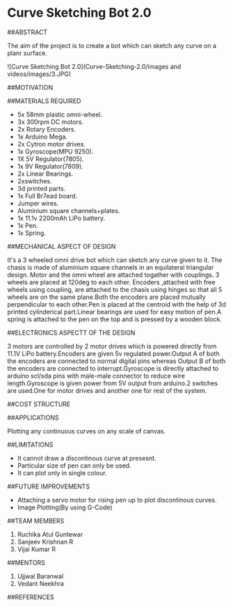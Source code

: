 # Curve Sketching Bot 2.0
##ABSTRACT

The aim of the project is to create a bot which can sketch any curve on a planr surface.

![Curve Sketching Bot 2.0](Curve-Sketching-2.0/images and videos/images/3.JPG)

##MOTIVATION


##MATERIALS REQUIRED

* 5x 58mm plastic omni-wheel.
* 3x 300rpm DC motors.
* 2x Rotary Encoders.
* 1x Arduino Mega.
* 2x Cytron motor drives.
* 1x Gyroscope(MPU 9250).
* 1X 5V Regulator(7805).
* 1x 9V Regulator(7809).
* 2x Linear Bearings.
* 2xswitches.
* 3d printed parts.
* 1x Full Br7ead board.
* Jumper wires.
* Aluminium square channels+plates.
* 1x 11.1v 2200mAh LiPo battery.
* 1x Pen.
* 1x Spring.

##MECHANICAL ASPECT OF DESIGN

It's a 3 wheeled omni drive bot which can sketch any curve given to it. The chasis is made of aluminium square channels in an equilateral triangular design. Motor and the omni wheel are attached togather with couplings. 3 wheels are placed at 120deg to each other. Encoders ,attached with free wheels using coupling, are attached to the chasis using hinges so that all 5 wheels are on the same plane.Both the encoders are placed mutually perpendicular to each other.Pen is placed at the centroid with the help of 3d printed cylinderical part.Linear bearings are used for easy motion of pen.A spring is attached to the pen on the top and is pressed by a wooden block.

##ELECTRONICS ASPECTT OF THE DESIGN

3 motors are controlled by 2 motor drives which is powered directly from 11.1V LiPo battery.Encoders are given 5v regulated power.Output A of both the encoders are connected to normal digital pins whereas Output B of both the encoders are connected to interrupt.Gyroscope is directly attached to arduino scl/sda pins with male-male connector to reduce wire length.Gyroscope is given power from 5V output from arduino.2 switches are used.One for motor drives and another one for rest of the system.

##COST STRUCTURE 


##APPLICATIONS

Plotting any continuous curves on any scale of canvas.

##LIMITATIONS

*  It cannot draw a discontinous curve at presesnt.
*  Particular size of pen can only be used.
*  It can plot only in single colour.

##FUTURE IMPROVEMENTS

*  Attaching a servo motor for rising pen up to plot discontinous curves.
*  Image Plotting(By using G-Code)

##TEAM MEMBERS

1.  Ruchika Atul Guntewar
2.  Sanjeev Krishnan R
3.  Vijai Kumar R

##MENTORS

1.  Ujjwal Baranwal
2.  Vedant Neekhra

##REFERENCES

 